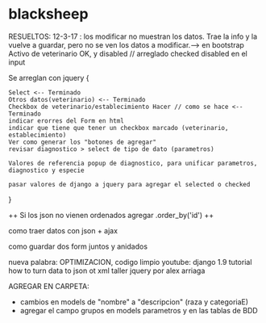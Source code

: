 # blacksheep
RESUELTOS:
12-3-17 : 
los modificar no muestran los datos. Trae la info y la vuelve a guardar, pero no se ven los datos a modificar.--> en bootstrap
Activo de veterinario OK, y disabled  // arreglado checked disabled en el input


Se arreglan con jquery {

	Select <-- Terminado
 	Otros datos(veterinario) <-- Terminado
	Checkbox de veterinario/establecimiento Hacer // como se hace <-- Terminado
	indicar erorres del Form en html 
	indicar que tiene que tener un checkbox marcado (veterinario, establecimiento)
	Ver como generar los "botones de agregar"
	revisar diagnostico > select de tipo de dato (parametros)

	Valores de referencia popup de diagnostico, para unificar parametros, diagnostico y especie

	pasar valores de django a jquery para agregar el selected o checked
}



++ Si los json no vienen ordenados agregar .order_by('id') ++

como traer datos con json + ajax

como guardar dos form juntos y anidados

nueva palabra: OPTIMIZACION, codigo limpio
youtube: django 1.9 tutorial how to turn data to json ot xml
taller jquery por alex arriaga


AGREGAR EN CARPETA:
- cambios en models de "nombre" a "descripcion" (raza y categoriaE)
- agregar el campo grupos en models parametros y en las tablas de BDD

